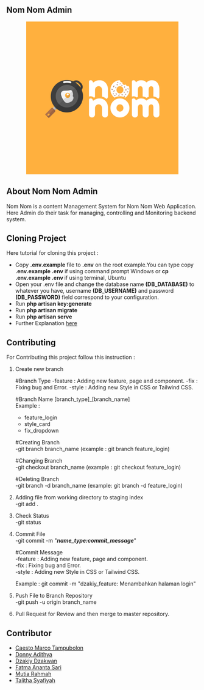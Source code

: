 ## Nom Nom Admin

<p align="center"><img src="./public/img/logo.png" width="400" alt="Nom Nom Logo"></p>

## About Nom Nom Admin

<p>Nom Nom is a content Management System for Nom Nom Web Application. Here Admin do their task for managing, controlling and Monitoring backend system.</p>

## Cloning Project

Here tutorial for cloning this project :

-   Copy <b>.env.example</b> file to <b>.env</b> on the root example.You can type copy <b>.env.example .env</b> if using command prompt Windows or <b>cp .env.example .env </b> if using terminal, Ubuntu
-   Open your .env file and change the database name <b>(DB_DATABASE)</b> to whatever you have, username <b>(DB_USERNAME)</b> and password <b>(DB_PASSWORD)</b> field correspond to your configuration.
-   Run <b>php artisan key:generate</b>
-   Run <b>php artisan migrate</b>
-   Run <b>php artisan serve</b>
-   Further Explanation [here](https://stackoverflow.com/questions/38602321/cloning-laravel-project-from-github)

## Contributing

For Contributing this project follow this instruction :

1.  Create new branch

    #Branch Type
    -feature : Adding new feature, page and component.
    -fix : Fixing bug and Error.
    -style : Adding new Style in CSS or Tailwind CSS.

    #Branch Name [branch_type]\_[branch_name]
    <br>
    Example :

    -   feature_login
    -   style_card
    -   fix_dropdown

    #Creating Branch
    <br>
    -git branch branch_name (example : git branch feature_login)

    #Changing Branch
    <br>
    -git checkout branch_name (example : git checkout feature_login)

    #Deleting Branch
    <br>
    -git branch -d branch_name (example: git branch -d feature_login)

2.  Adding file from working directory to staging index
    <br>
    -git add .

3.  Check Status
    <br>
    -git status

4.  Commit File
    <br>
    -git commit -m "<b><i>name_type:commit_message</i></b>"

    #Commit Message
    <br>
    -feature : Adding new feature, page and component.
    <br>
    -fix : Fixing bug and Error.
    <br>
    -style : Adding new Style in CSS or Tailwind CSS.

    Example : git commit -m "dzakiy_feature: Menambahkan halaman login"

5.  Push File to Branch Repository
    <br>
    -git push -u origin branch_name

6.  Pull Request for Review and then merge to master repository.

## Contributor

-   [Caesto Marco Tampubolon](https://github.com/cstmrc3130)
-   [Donny Adithya](https://github.com/DonnyAdithya)
-   [Dzakiy Dzakwan](https://github.com/DzakiyDzakwan)
-   [Fatma Ananta Sari](https://github.com/fatmananta)
-   [Mutia Rahmah](https://github.com/HelloitsMutiaa)
-   [Talitha Syafiyah](https://github.com/talithasyafiyah)
